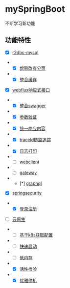 # mySpringBoot
不断学习新功能


## 功能特性

- [x] [r2dbc-mysql](https://docs.spring.io/spring-data/r2dbc/docs/current/reference/html/#r2dbc.getting-started)
- - [x] [增删改查分页]()
- - [x] [整合缓存]()
- [x] [webflux响应式接口](#https://docs.spring.io/spring-framework/docs/current/reference/html/web-reactive.html)
- - [x] [整合swagger]()
- - [x] [参数验证]()
- - [x] [统一响应内容]()
- - [x] [traceId链路追踪]()
- - [x] [日志打印]()
- - [ ] [webclient](#)
- - [ ] [gateway](#)
- - [*] [graphql](#)
- [x] [springsecurity](https://docs.spring.io/spring-security/reference/reactive/getting-started.html)
- - [x] [登录注册](#)
- [ ] [云原生](https://docs.spring.io/spring-native/docs/current/reference/htmlsingle/#getting-started)
- - [ ] [基于k8s获取配置]()
- - [ ] [快速启动]()
- - [ ] [低内存]()
- - [x] [活性检验]()
- - [x] [优雅停机]()

